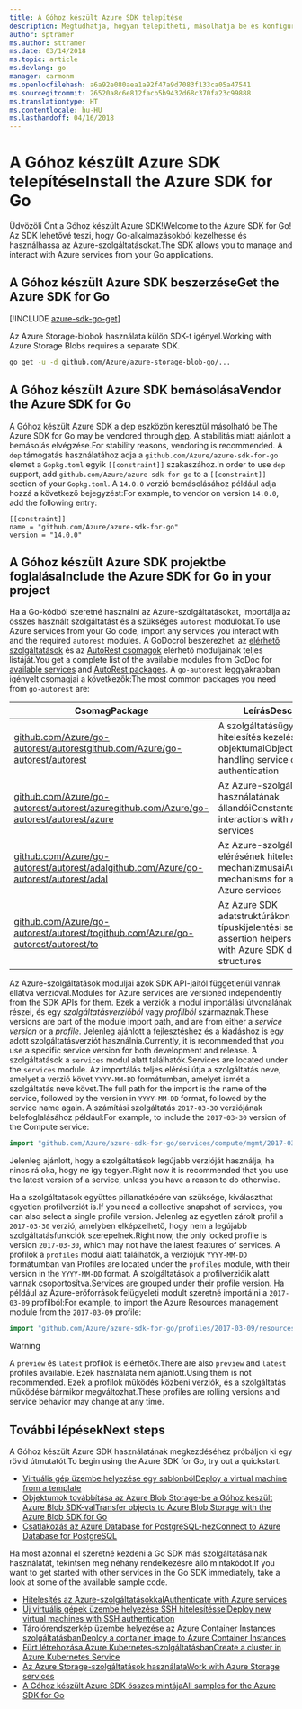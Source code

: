 ```yaml
---
title: A Góhoz készült Azure SDK telepítése
description: Megtudhatja, hogyan telepítheti, másolhatja be és konfigurálhatja a Góhoz készült Azure SDK-t.
author: sptramer
ms.author: sttramer
ms.date: 03/14/2018
ms.topic: article
ms.devlang: go
manager: carmonm
ms.openlocfilehash: a6a92e080aea1a92f47a9d7083f133ca05a47541
ms.sourcegitcommit: 26520a8c6e812facb5b9432d68c370fa23c99888
ms.translationtype: HT
ms.contentlocale: hu-HU
ms.lasthandoff: 04/16/2018
---
```

# <a name="install-the-azure-sdk-for-go"></a><span data-ttu-id="cf616-103">A Góhoz készült Azure SDK telepítése</span><span class="sxs-lookup"><span data-stu-id="cf616-103">Install the Azure SDK for Go</span></span>

<span data-ttu-id="cf616-104">Üdvözöli Önt a Góhoz készült Azure SDK!</span><span class="sxs-lookup"><span data-stu-id="cf616-104">Welcome to the Azure SDK for Go!</span></span> <span data-ttu-id="cf616-105">Az SDK lehetővé teszi, hogy Go-alkalmazásokból kezelhesse és használhassa az Azure-szolgáltatásokat.</span><span class="sxs-lookup"><span data-stu-id="cf616-105">The SDK allows you to manage and interact with Azure services from your Go applications.</span></span>

## <a name="get-the-azure-sdk-for-go"></a><span data-ttu-id="cf616-106">A Góhoz készült Azure SDK beszerzése</span><span class="sxs-lookup"><span data-stu-id="cf616-106">Get the Azure SDK for Go</span></span>

[!INCLUDE [azure-sdk-go-get](includes/azure-sdk-go-get.md)]

<span data-ttu-id="cf616-107">Az Azure Storage-blobok használata külön SDK-t igényel.</span><span class="sxs-lookup"><span data-stu-id="cf616-107">Working with Azure Storage Blobs requires a separate SDK.</span></span>

```bash
go get -u -d github.com/Azure/azure-storage-blob-go/...
```

## <a name="vendor-the-azure-sdk-for-go"></a><span data-ttu-id="cf616-108">A Góhoz készült Azure SDK bemásolása</span><span class="sxs-lookup"><span data-stu-id="cf616-108">Vendor the Azure SDK for Go</span></span>

<span data-ttu-id="cf616-109">A Góhoz készült Azure SDK a [dep](https://github.com/golang/dep) eszközön keresztül másolható be.</span><span class="sxs-lookup"><span data-stu-id="cf616-109">The Azure SDK for Go may be vendored through [dep](https://github.com/golang/dep).</span></span> <span data-ttu-id="cf616-110">A stabilitás miatt ajánlott a bemásolás elvégzése.</span><span class="sxs-lookup"><span data-stu-id="cf616-110">For stability reasons, vendoring is recommended.</span></span> <span data-ttu-id="cf616-111">A `dep` támogatás használatához adja a `github.com/Azure/azure-sdk-for-go` elemet a `Gopkg.toml` egyik `[[constraint]]` szakaszához.</span><span class="sxs-lookup"><span data-stu-id="cf616-111">In order to use `dep` support, add `github.com/Azure/azure-sdk-for-go` to a `[[constraint]]` section of your `Gopkg.toml`.</span></span> <span data-ttu-id="cf616-112">A `14.0.0` verzió bemásolásához például adja hozzá a következő bejegyzést:</span><span class="sxs-lookup"><span data-stu-id="cf616-112">For example, to vendor on version `14.0.0`, add the following entry:</span></span>

```
[[constraint]]
name = "github.com/Azure/azure-sdk-for-go"
version = "14.0.0"
```

## <a name="include-the-azure-sdk-for-go-in-your-project"></a><span data-ttu-id="cf616-113">A Góhoz készült Azure SDK projektbe foglalása</span><span class="sxs-lookup"><span data-stu-id="cf616-113">Include the Azure SDK for Go in your project</span></span>

<span data-ttu-id="cf616-114">Ha a Go-kódból szeretné használni az Azure-szolgáltatásokat, importálja az összes használt szolgáltatást és a szükséges `autorest` modulokat.</span><span class="sxs-lookup"><span data-stu-id="cf616-114">To use Azure services from your Go code, import any services you interact with and the required `autorest` modules.</span></span>
<span data-ttu-id="cf616-115">A GoDocról beszerezheti az [elérhető szolgáltatások](https://godoc.org/github.com/Azure/azure-sdk-for-go) és az [AutoRest csomagok](https://godoc.org/github.com/Azure/go-autorest) elérhető moduljainak teljes listáját.</span><span class="sxs-lookup"><span data-stu-id="cf616-115">You get a complete list of the available modules from GoDoc for [available services](https://godoc.org/github.com/Azure/azure-sdk-for-go) and [AutoRest packages](https://godoc.org/github.com/Azure/go-autorest).</span></span> <span data-ttu-id="cf616-116">A `go-autorest` leggyakrabban igényelt csomagjai a következők:</span><span class="sxs-lookup"><span data-stu-id="cf616-116">The most common packages you need from `go-autorest` are:</span></span>

| <span data-ttu-id="cf616-117">Csomag</span><span class="sxs-lookup"><span data-stu-id="cf616-117">Package</span></span> | <span data-ttu-id="cf616-118">Leírás</span><span class="sxs-lookup"><span data-stu-id="cf616-118">Description</span></span> |
|---------|-------------|
| <span data-ttu-id="cf616-119">[github.com/Azure/go-autorest/autorest][autorest]</span><span class="sxs-lookup"><span data-stu-id="cf616-119">[github.com/Azure/go-autorest/autorest][autorest]</span></span> | <span data-ttu-id="cf616-120">A szolgáltatásügyfél-hitelesítés kezelésének objektumai</span><span class="sxs-lookup"><span data-stu-id="cf616-120">Objects for handling service client authentication</span></span> |
| <span data-ttu-id="cf616-121">[github.com/Azure/go-autorest/autorest/azure][autorest/azure]</span><span class="sxs-lookup"><span data-stu-id="cf616-121">[github.com/Azure/go-autorest/autorest/azure][autorest/azure]</span></span> | <span data-ttu-id="cf616-122">Az Azure-szolgáltatások használatának állandói</span><span class="sxs-lookup"><span data-stu-id="cf616-122">Constants for interactions with Azure services</span></span> |
| <span data-ttu-id="cf616-123">[github.com/Azure/go-autorest/autorest/adal][autorest/adal]</span><span class="sxs-lookup"><span data-stu-id="cf616-123">[github.com/Azure/go-autorest/autorest/adal][autorest/adal]</span></span> | <span data-ttu-id="cf616-124">Az Azure-szolgáltatások elérésének hitelesítési mechanizmusai</span><span class="sxs-lookup"><span data-stu-id="cf616-124">Authentication mechanisms for accessing Azure services</span></span> |
| <span data-ttu-id="cf616-125">[github.com/Azure/go-autorest/autorest/to][autorest/to]</span><span class="sxs-lookup"><span data-stu-id="cf616-125">[github.com/Azure/go-autorest/autorest/to][autorest/to]</span></span> | <span data-ttu-id="cf616-126">Az Azure SDK adatstruktúrákon működő típuskijelentési segítők</span><span class="sxs-lookup"><span data-stu-id="cf616-126">Type assertion helpers for working with Azure SDK data structures</span></span> |

[autorest]: https://godoc.org/github.com/Azure/go-autorest/autorest
[autorest/azure]: https://godoc.org/github.com/Azure/go-autorest/autorest/azure
[autorest/adal]: https://godoc.org/github.com/Azure/go-autorest/autorest/adal
[autorest/to]: https://godoc.org/github.com/Azure/go-autorest/autorest/to

<span data-ttu-id="cf616-127">Az Azure-szolgáltatások moduljai azok SDK API-jaitól függetlenül vannak ellátva verzióval.</span><span class="sxs-lookup"><span data-stu-id="cf616-127">Modules for Azure services are versioned independently from the SDK APIs for them.</span></span> <span data-ttu-id="cf616-128">Ezek a verziók a modul importálási útvonalának részei, és egy _szolgáltatásverzióból_ vagy _profilból_ származnak.</span><span class="sxs-lookup"><span data-stu-id="cf616-128">These versions are part of the module import path, and are from either a _service version_ or a _profile_.</span></span> <span data-ttu-id="cf616-129">Jelenleg ajánlott a fejlesztéshez és a kiadáshoz is egy adott szolgáltatásverziót használnia.</span><span class="sxs-lookup"><span data-stu-id="cf616-129">Currently, it is recommended that you use a specific service version for both development and release.</span></span> <span data-ttu-id="cf616-130">A szolgáltatások a `services` modul alatt találhatók.</span><span class="sxs-lookup"><span data-stu-id="cf616-130">Services are located under the `services` module.</span></span> <span data-ttu-id="cf616-131">Az importálás teljes elérési útja a szolgáltatás neve, amelyet a verzió követ `YYYY-MM-DD` formátumban, amelyet ismét a szolgáltatás neve követ.</span><span class="sxs-lookup"><span data-stu-id="cf616-131">The full path for the import is the name of the service, followed by the version in `YYYY-MM-DD` format, followed by the service name again.</span></span> <span data-ttu-id="cf616-132">A számítási szolgáltatás `2017-03-30` verziójának belefoglalásához például:</span><span class="sxs-lookup"><span data-stu-id="cf616-132">For example, to include the `2017-03-30` version of the Compute service:</span></span>

```go
import "github.com/Azure/azure-sdk-for-go/services/compute/mgmt/2017-03-30/compute"
```

<span data-ttu-id="cf616-133">Jelenleg ajánlott, hogy a szolgáltatások legújabb verzióját használja, ha nincs rá oka, hogy ne így tegyen.</span><span class="sxs-lookup"><span data-stu-id="cf616-133">Right now it is recommended that you use the latest version of a service, unless you have a reason to do otherwise.</span></span>

<span data-ttu-id="cf616-134">Ha a szolgáltatások együttes pillanatképére van szüksége, kiválaszthat egyetlen profilverziót is.</span><span class="sxs-lookup"><span data-stu-id="cf616-134">If you need a collective snapshot of services, you can also select a single profile version.</span></span> <span data-ttu-id="cf616-135">Jelenleg az egyetlen zárolt profil a `2017-03-30` verzió, amelyben elképzelhető, hogy nem a legújabb szolgáltatásfunkciók szerepelnek.</span><span class="sxs-lookup"><span data-stu-id="cf616-135">Right now, the only locked profile is version `2017-03-30`, which may not have the latest features of services.</span></span> <span data-ttu-id="cf616-136">A profilok a `profiles` modul alatt találhatók, a verziójuk `YYYY-MM-DD` formátumban van.</span><span class="sxs-lookup"><span data-stu-id="cf616-136">Profiles are located under the `profiles` module, with their version in the `YYYY-MM-DD` format.</span></span> <span data-ttu-id="cf616-137">A szolgáltatások a profilverzióik alatt vannak csoportosítva.</span><span class="sxs-lookup"><span data-stu-id="cf616-137">Services are grouped under their profile version.</span></span> <span data-ttu-id="cf616-138">Ha például az Azure-erőforrások felügyeleti modult szeretné importálni a `2017-03-09` profilból:</span><span class="sxs-lookup"><span data-stu-id="cf616-138">For example, to import the Azure Resources management module from the `2017-03-09` profile:</span></span>

```go
import "github.com/Azure/azure-sdk-for-go/profiles/2017-03-09/resources/mgmt/resources"
```

> [!WARNING]
> <span data-ttu-id="cf616-139">A `preview` és `latest` profilok is elérhetők.</span><span class="sxs-lookup"><span data-stu-id="cf616-139">There are also `preview` and `latest` profiles available.</span></span> <span data-ttu-id="cf616-140">Ezek használata nem ajánlott.</span><span class="sxs-lookup"><span data-stu-id="cf616-140">Using them is not recommended.</span></span> <span data-ttu-id="cf616-141">Ezek a profilok működés közbeni verziók, és a szolgáltatás működése bármikor megváltozhat.</span><span class="sxs-lookup"><span data-stu-id="cf616-141">These profiles are rolling versions and service behavior may change at any time.</span></span>

## <a name="next-steps"></a><span data-ttu-id="cf616-142">További lépések</span><span class="sxs-lookup"><span data-stu-id="cf616-142">Next steps</span></span>

<span data-ttu-id="cf616-143">A Góhoz készült Azure SDK használatának megkezdéséhez próbáljon ki egy rövid útmutatót.</span><span class="sxs-lookup"><span data-stu-id="cf616-143">To begin using the Azure SDK for Go, try out a quickstart.</span></span>

* [<span data-ttu-id="cf616-144">Virtuális gép üzembe helyezése egy sablonból</span><span class="sxs-lookup"><span data-stu-id="cf616-144">Deploy a virtual machine from a template</span></span>](azure-sdk-go-qs-vm.md)
* [<span data-ttu-id="cf616-145">Objektumok továbbítása az Azure Blob Storage-be a Góhoz készült Azure Blob SDK-val</span><span class="sxs-lookup"><span data-stu-id="cf616-145">Transfer objects to Azure Blob Storage with the Azure Blob SDK for Go</span></span>](/azure/storage/blobs/storage-quickstart-blobs-go?toc=%2fgo%2fazure%2ftoc.json)
* [<span data-ttu-id="cf616-146">Csatlakozás az Azure Database for PostgreSQL-hez</span><span class="sxs-lookup"><span data-stu-id="cf616-146">Connect to Azure Database for PostgreSQL</span></span>](/azure/postgresql/connect-go?toc=%2fgo%2fazure%2ftoc.json)

<span data-ttu-id="cf616-147">Ha most azonnal el szeretné kezdeni a Go SDK más szolgáltatásainak használatát, tekintsen meg néhány rendelkezésre álló mintakódot.</span><span class="sxs-lookup"><span data-stu-id="cf616-147">If you want to get started with other services in the Go SDK immediately, take a look at some of the available sample code.</span></span>

* [<span data-ttu-id="cf616-148">Hitelesítés az Azure-szolgáltatásokkal</span><span class="sxs-lookup"><span data-stu-id="cf616-148">Authenticate with Azure services</span></span>](https://github.com/Azure-Samples/azure-sdk-for-go-samples/tree/master/iam)
* [<span data-ttu-id="cf616-149">Új virtuális gépek üzembe helyezése SSH hitelesítéssel</span><span class="sxs-lookup"><span data-stu-id="cf616-149">Deploy new virtual machines with SSH authentication</span></span>](https://github.com/Azure-Samples/azure-sdk-for-go-samples/tree/master/compute)
* [<span data-ttu-id="cf616-150">Tárolórendszerkép üzembe helyezése az Azure Container Instances szolgáltatásban</span><span class="sxs-lookup"><span data-stu-id="cf616-150">Deploy a container image to Azure Container Instances</span></span>](https://github.com/Azure-Samples/azure-sdk-for-go-samples/tree/master/containerinstance)
* [<span data-ttu-id="cf616-151">Fürt létrehozása Azure Kubernetes-szolgáltatásban</span><span class="sxs-lookup"><span data-stu-id="cf616-151">Create a cluster in Azure Kubernetes Service</span></span>](https://github.com/Azure-Samples/azure-sdk-for-go-samples/tree/master/containerservice)
* [<span data-ttu-id="cf616-152">Az Azure Storage-szolgáltatások használata</span><span class="sxs-lookup"><span data-stu-id="cf616-152">Work with Azure Storage services</span></span>](https://github.com/Azure-Samples/azure-sdk-for-go-samples/tree/master/storage)
* [<span data-ttu-id="cf616-153">A Góhoz készült Azure SDK összes mintája</span><span class="sxs-lookup"><span data-stu-id="cf616-153">All samples for the Azure SDK for Go</span></span>](https://github.com/azure-samples/azure-sdk-for-go-samples)
